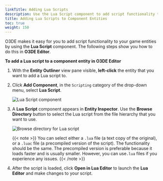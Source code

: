 ```yaml
---
linkTitle: Adding Lua Scripts
description: Use the Lua Script component to add script functionality to your game entities in Open 3D Engine.
title: Adding Lua Scripts to Component Entities
toc: true
weight: 150
---
```


O3DE makes it easy for you to add script functionality to your game entities by using the **Lua Script** component. The following steps show you how to do this in **O3DE Editor**.

**To add a Lua script to a component entity in O3DE Editor**

1. With the **Entity Outliner** view pane visible, **left-click** the entity that you want to add a Lua script to.

1. Click **Add Component**, in the `Scripting` category of the drop-down menu, select **Lua Script**.

    ![Lua Script component](/images/user-guide/scripting/lua/add-lua-component.png)

1. A **Lua Script** component appears in **Entity Inspector**. Use the **Browse Directory** button to select the Lua script from the file hierarchy that you want to use.

    ![Browse directory for Lua script](/images/user-guide/scripting/lua/lua-component-pick-lua-script.png)

    {{< note >}}
You can select either a `.lua` file (a text copy of the original), or a `.luac` file (a precompiled version of the script). The functionality should be the same. The precompiled version is preferable because it loads faster and is usually smaller. However, you can use`.lua` files if you experience any issues.
{{< /note >}}

1. After the script is loaded, click **Open in Lua Editor** to launch the **Lua Editor** and make changes to your script.
